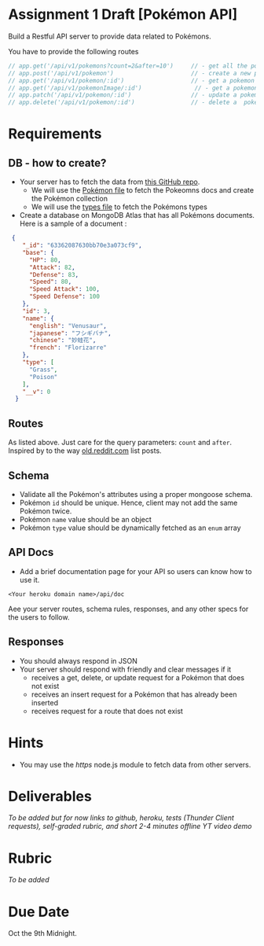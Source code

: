 # Assignment 1 Draft [Pokémon API]
Build a Restful API server to provide data related to Pokémons.


You have to provide the following routes
```js
// app.get('/api/v1/pokemons?count=2&after=10')     // - get all the pokemons after the 10th. List only Two.
// app.post('/api/v1/pokemon')                      // - create a new pokemon
// app.get('/api/v1/pokemon/:id')                   // - get a pokemon
// app.get('/api/v1/pokemonImage/:id')               // - get a pokemon Image URL
// app.patch('/api/v1/pokemon/:id')                 // - update a pokemon
// app.delete('/api/v1/pokemon/:id')                // - delete a  pokemon
```

# Requirements 
## DB - how to create?
- Your server has to fetch the data from [this GitHub repo](https://github.com/fanzeyi/pokemon.json).
  - We will use the [Pokémon file](https://github.com/fanzeyi/pokemon.json/blob/master/pokedex.json) to fetch the Pokeomns docs and create the  Pokémon collection
  - We will use the [types file](https://github.com/fanzeyi/pokemon.json/blob/master/types.json) to fetch the Pokémons types
- Create a database on MongoDB Atlas that has all Pokémons documents.
Here is a sample of a document :

```json
 {
    "_id": "63362087630bb70e3a073cf9",
    "base": {
      "HP": 80,
      "Attack": 82,
      "Defense": 83,
      "Speed": 80,
      "Speed Attack": 100,
      "Speed Defense": 100
    },
    "id": 3,
    "name": {
      "english": "Venusaur",
      "japanese": "フシギバナ",
      "chinese": "妙蛙花",
      "french": "Florizarre"
    },
    "type": [
      "Grass",
      "Poison"
    ],
    "__v": 0
  }
  ```


## Routes
As listed above. Just care for the query parameters: `count` and `after`. Inspired by to the way [old.reddit.com](https://old.reddit.com/) list posts.


## Schema 
- Validate all the Pokémon's attributes using a proper mongoose schema. 
- Pokémon `id` should be unique. Hence, client may not add the same Pokémon twice.
- Pokémon `name` value should be an object
- Pokémon `type` value should be dynamically fetched as an `enum` array



## API Docs
- Add a brief documentation page for your API so users can know how to use it. 
```
<Your heroku domain name>/api/doc
```
Aee your server routes, schema rules, responses, and any other specs for the users to follow. 

## Responses
- You should always respond in JSON
- Your server should respond with friendly and clear messages if it
  - receives a get, delete, or update request for a Pokémon that does not exist
  - receives an insert request for a Pokémon that has already been inserted
  - receives request for a route that does not exist


# Hints
- You may use the *https* node.js module to fetch data from other servers.

# Deliverables
*To be added but for now links to github, heroku, tests (Thunder Client requests), self-graded rubric, and short 2-4 minutes offline YT video demo*

# Rubric
*To be added*

# Due Date
Oct the 9th Midnight.

